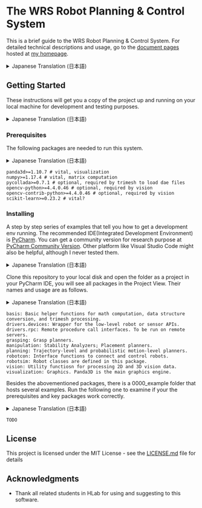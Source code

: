 # The WRS Robot Planning & Control System

This is a brief guide to the WRS Robot Planning & Control System. For detailed technical descriptions and usage, go to
the [document pages](https://wanweiwei07.github.io/wrs/) hosted at [my homepage](https://wanweiwei07.github.io/).

<details><summary>Japanese Translation (日本語)</summary>
このページでは，WRSロボット計画制御システムの仕組みを簡単に説明します．技術的な詳細な説明と使用方法については，
[私のホームページ](https://wanweiwei07.github.io/) にある[ドキュメントページ](https://wanweiwei07.github.io/wrs/) を参照してください．
</details>

## Getting Started

These instructions will get you a copy of the project up and running on your local machine for development and testing
purposes.

<details><summary>Japanese Translation (日本語)</summary>
以下の手順では，開発とテストのために，プロジェクトのコピーをローカルマシンで起動して実行する目的で使用します．
</details>

### Prerequisites

The following packages are needed to run this system.

<details><summary>Japanese Translation (日本語)</summary>
まず，このシステムを実行するには以下のパッケージが必要です．
</details>

```
panda3d>=1.10.7 # vital, visualization
numpy>=1.17.4 # vital, matrix computation
pycollada>=0.7.1 # optional, required by trimesh to load dae files
opencv-python>=4.4.0.46 # optional, required by vision
opencv-contrib-python>=4.4.0.46 # optional, required by vision
scikit-learn>=0.23.2 # vital?
```

### Installing

A step by step series of examples that tell you how to get a development env running. The recommended IDE(Integrated
Development Environment) is [PyCharm](https://www.jetbrains.com/pycharm/). You can get a community version for research
purpose at [PyCharm Community Version](https://www.jetbrains.com/pycharm/download/). Other platform like Visual Studio
Code might also be helpful, although I never tested them.

<details><summary>Japanese Translation (日本語)</summary>
次に，開発方法をステップバイステップで説明します．推奨するIDE(集成開発環境)は [PyCharm](https://www.jetbrains.com/pycharm/) です．
研究用に無料でコミュニティ版を入手することができます．[PyCharm Community Version](https://www.jetbrains.com/pycharm/download/)
を参照してください．また，Visual Studioのような他の開発環境も良い候補かもしれませ．
</details>

Clone this repository to your local disk and open the folder as a project in your PyCharm IDE, you will see all packages
in the Project View. Their names and usage are as follows.

<details><summary>Japanese Translation (日本語)</summary>
このリポジトリをローカルディスクにクローンし，クローンしたフォルダーをPyCharm IDEでプロジェクトとして開くと，すべてのパッケージが表示されます．
それぞれのパッケージの名称と目的は以下の通りです．
</details>

```
basis: Basic helper functions for math computation, data structure conversion, and trimesh processing.
drivers.devices: Wrapper for the low-level robot or sensor APIs.
drivers.rpc: Remote procedure call interfaces. To be run on remote servers.
grasping: Grasp planners.
manipulation: Stability Analyzers; Placement planners.
planning: Trajectory-level and probabilistic motion-level planners.
robotcon: Interface functions to connect and control robots.
robotsim: Robot classes are defined in this package.
vision: Utility functiosn for processing 2D and 3D vision data.
visualization: Graphics. Panda3D is the main graphics engine.
```

Besides the abovementioned packages, there is a 0000_example folder that hosts several examples. Run the following one
to examine if your the prerequisites and key packages work correctly.

<details><summary>Japanese Translation (日本語)</summary>
上記のパッケージの他，0000_example フォルダがあり，いくつかのサンプルを用意しています．その中の以下のファイルを実行して，クローンしたコード
が正しく動作するかどうかを確認してください．
</details>

```
TODO
```

## License

This project is licensed under the MIT License - see the [LICENSE.md](LICENSE.md) file for details

## Acknowledgments

* Thank all related students in HLab for using and suggesting to this software.

